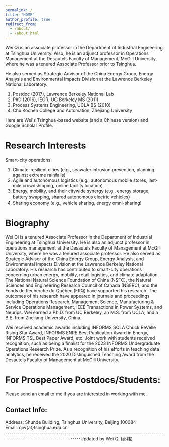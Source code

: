 ```yaml
---
permalink: /
title: "HOME"
author_profile: true
redirect_from: 
  - /about/
  - /about.html
---
```


Wei Qi is an associate professor in the Department of Industrial Engineering at Tsinghua University. Also, he is an adjunct professor in Operations Management at the Desautels Faculty of Management, McGill University, where he was a tenured ​Associate Professor prior to Tsinghua. 

​He also served as Strategic Advisor of the China Energy Group, Energy Analysis and Environmental Impacts Division at the Lawrence Berkeley National Laboratory. 

1. Postdoc (2017), Lawrence Berkeley National Lab
2. PhD (2016), IEOR, UC Berkeley MS (2011)
3. Process Systems Engineering, UCLA BS (2010)
4. Chu Kochen College and Automation, Zhejiang University

Here are Wei's Tsinghua-based website (and a Chinese version) and Google Scholar Profile.  

Research Interests
======
Smart-city operations:
1. Climate-resilient cities (e.g., seawater intrusion prevention, planning against extreme rainfalls)
2. Agile and autonomous logistics  (e.g., autonomous mobile stores, last-mile crowdshipping, online facility location)
3. Energy, mobility, and their citywide synergy (e.g., energy storage, battery swapping, shared autonomous electric vehicles）
4. Sharing economy (e.g., vehicle sharing,  energy omni-sharing)

Biography
======
Wei Qi is a tenured Associate Professor in the Department of Industrial Engineering at Tsinghua University. He is also an adjunct professor in operations management at the Desautels Faculty of Management at McGill University, where he was a tenured associate professor. He also served as Strategic Advisor of the China Energy Group, Energy Analysis, and Environmental Impacts Division at the Lawrence Berkeley National Laboratory. His research has contributed to smart-city operations concerning urban energy, mobility, retail logistics, and climate adaptation.  The National Natural Science Foundation of China (NSFC), the Natural Sciences and Engineering Research Council of Canada (NSERC), and the Fonds de Recherche du Québec (FRQ) have supported his research. The outcomes of his research have appeared in journals and proceedings including Operations Research, Management Science, Manufacturing & Service Operations Management, IEEE Transactions in Power Systems, and Neurips. Wei earned a Ph.D. from UC Berkeley, an M.S. from UCLA, and a B.E. from Zhejiang University, China.

Wei received academic awards including INFORMS SOLA Chuck ReVelle Rising Star Award, INFORMS ENRE Best Publication Award in Energy, INFORMS TSL Best Paper Award, etc. Joint work with students received recognition, such as being a finalist for the 2023 INFORMS Undergraduate Operations Research Prize. As a recognition of his efforts in teaching data analytics, he received the 2020 Distinguished Teaching Award from the Desautels Faculty of Management at McGill University.

For Prospective Postdocs/Students:
======
Please send an email to me if you are interested in working with me.  ​

Contact Info:  ​​
------
Address: Shunde Building, Tsinghua University, Beijing 100084                       
​Email: qiw{at}tsinghua.edu.cn                        
-------------------------------------------------------------------------------------------------------------------Updated by Wei Qi (祁炜)

